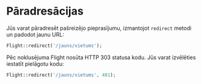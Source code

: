 # Pāradresācijas

Jūs varat pāradresēt pašreizējo pieprasījumu, izmantojot `redirect` metodi un padodot
jaunu URL:

```php
Flight::redirect('/jauns/vietums');
```

Pēc noklusējuma Flight nosūta HTTP 303 statusa kodu. Jūs varat izvēlēties iestatīt
pielāgotu kodu:

```php
Flight::redirect('/jauns/vietums', 401);
```